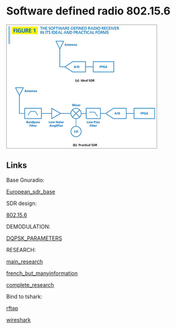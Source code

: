  # Software defined radio 802.15.6
 
![sniff](../assets/sdr-figure1.jpg)

## Links

Base Gnuradio: 

[European_sdr_base](https://www.youtube.com/watch?v=NAIzz4oLWz8)

SDR design:

[802.15.6](https://www.semanticscholar.org/paper/A-Reconfigurable-Sliding-IF-Transceiver-for-400-GHz-Zhang-Jiang/4e178eb641cf5b3081317fece56054cbc7f7b1c4)

DEMODULATION:

[DQPSK_PARAMETERS](https://www.researchgate.net/publication/273257601_An_IEEE_802156_Standard_Compliant_25nJbit_Multiband_WBAN_Transmitter_using_Phase_Multiplexing_and_Injection_Locking)

RESEARCH:

[main_research](https://www.nature.com/articles/s41598-018-38303-x)

[french_but_manyinformation](https://tel.archives-ouvertes.fr/tel-01124373/document)

[complete_research](https://jnrdm2019.sciencesconf.org/data/pages/proceedings.pdf)

Bind to tshark: 

[rftap](https://github.com/rftap/gr-rftap)

[wireshark](https://support.tetcos.com/support/solutions/articles/14000106347-wireless-body-area-network-wban-application-reading-sensor-measurements-from-a-csv-xl-file)